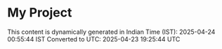 # My Project

This content is dynamically generated in Indian Time (IST): 2025-04-24 00:55:44 IST
Converted to UTC: 2025-04-23 19:25:44 UTC
